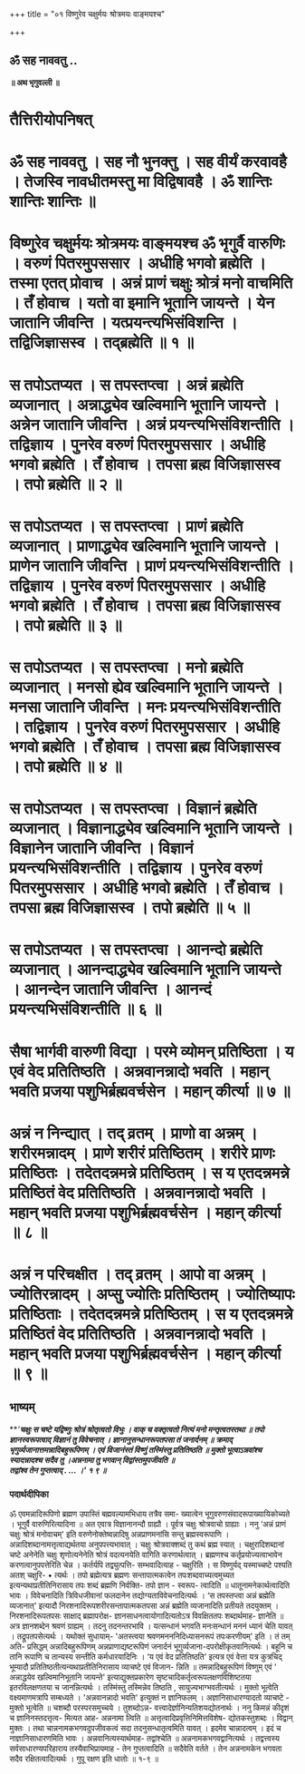 +++
title = "०१ विष्णुरेव चक्षुर्मयः श्रोत्रमयः वाङ्मयश्च"

+++


## ॐ सह नाववतु ..

**॥ अथ भृगुवल्ली ॥**

# **तैत्तिरीयोपनिषत्**

# **ॐ सह नाववतु । सह नौ भुनक्तु । सह वीर्यं करवावहै । तेजस्वि नावधीतमस्तु मा विद्विषावहै । ॐ शान्तिः शान्तिः शान्तिः ॥**

# **विष्णुरेव चक्षुर्मयः श्रोत्रमयः वाङ्मयश्च  ॐ भृगुर्वै वारुणिः । वरुणं पितरमुपससार । अधीहि भगवो ब्रह्मेति । तस्मा एतत् प्रोवाच । अन्नं प्राणं चक्षुः श्रोत्रं मनो वाचमिति । तँ होवाच । यतो वा इमानि भूतानि जायन्ते । येन जातानि जीवन्ति । यत्प्रयन्त्यभिसंविशन्ति । तद्विजिज्ञासस्व । तद्ब्रह्मेति ॥ १ ॥**

# **स तपोऽतप्यत । स तपस्तप्त्वा । अन्नं ब्रह्मेति व्यजानात् । अन्नाद्ध्येव खल्विमानि भूतानि जायन्ते । अन्नेन जातानि जीवन्ति । अन्नं प्रयन्त्यभिसंविशन्तीति । तद्विज्ञाय । पुनरेव वरुणं पितरमुपससार । अधीहि भगवो ब्रह्मेति । तँ होवाच । तपसा ब्रह्म विजिज्ञासस्व । तपो ब्रह्मेति ॥ २ ॥**

# **स तपोऽतप्यत । स तपस्तप्त्वा । प्राणं ब्रह्मेति व्यजानात् । प्राणाद्ध्येव खल्विमानि भूतानि जायन्ते । प्राणेन जातानि जीवन्ति । प्राणं प्रयन्त्यभिसंविशन्तीति । तद्विज्ञाय । पुनरेव वरुणं पितरमुपससार । अधीहि भगवो ब्रह्मेति । तँ होवाच । तपसा ब्रह्म विजिज्ञासस्व । तपो ब्रह्मेति ॥ ३ ॥**

# **स तपोऽतप्यत । स तपस्तप्त्वा । मनो ब्रह्मेति व्यजानात् । मनसो ह्येव खल्विमानि भूतानि जायन्ते । मनसा जातानि जीवन्ति । मनः प्रयन्त्यभिसंविशन्तीति । तद्विज्ञाय । पुनरेव वरुणं पितरमुपससार । अधीहि भगवो ब्रह्मेति । तँ होवाच । तपसा ब्रह्म विजिज्ञासस्व । तपो ब्रह्मेति ॥ ४ ॥**

# **स तपोऽतप्यत । स तपस्तप्त्वा । विज्ञानं ब्रह्मेति व्यजानात् । विज्ञानाद्ध्येव खल्विमानि भूतानि जायन्ते । विज्ञानेन जातानि जीवन्ति । विज्ञानं प्रयन्त्यभिसंविशन्तीति । तद्विज्ञाय । पुनरेव वरुणं पितरमुपससार । अधीहि भगवो ब्रह्मेति । तँ होवाच । तपसा ब्रह्म विजिज्ञासस्व । तपो ब्रह्मेति ॥ ५ ॥**

# **स तपोऽतप्यत । स तपस्तप्त्वा । आनन्दो ब्रह्मेति व्यजानात् । आनन्दाद्ध्येव खल्विमानि भूतानि जायन्ते । आनन्देन जातानि जीवन्ति । आनन्दं प्रयन्त्यभिसंविशन्तीति ॥ ६ ॥**

# **सैषा भार्गवी वारुणी विद्या । परमे व्योमन् प्रतिष्ठिता । य एवं वेद प्रतितिष्ठति । अन्नवानन्नादो भवति । महान् भवति प्रजया पशुभिर्ब्रह्मवर्चसेन । महान् कीर्त्या ॥ ७ ॥**

# **अन्नं न निन्द्यात् । तद् व्रतम् । प्राणो वा अन्नम् । शरीरमन्नादम् । प्राणे शरीरं प्रतिष्ठितम् । शरीरे प्राणः प्रतिष्ठितः । तदेतदन्नमन्ने प्रतिष्ठितम् । स य एतदन्नमन्ने प्रतिष्ठितं वेद प्रतितिष्ठति । अन्नवानन्नादो भवति । महान् भवति प्रजया पशुभिर्ब्रह्मवर्चसेन । महान् कीर्त्या ॥ ८ ॥**

# **अन्नं न परिचक्षीत । तद् व्रतम् । आपो वा अन्नम् । ज्योतिरन्नादम् । अप्सु ज्योतिः प्रतिष्ठितम् । ज्योतिष्यापः प्रतिष्ठिताः । तदेतदन्नमन्ने प्रतिष्ठितम् । स य एतदन्नमन्ने प्रतिष्ठितं वेद प्रतितिष्ठति । अन्नवानन्नादो भवति । महान् भवति प्रजया पशुभिर्ब्रह्मवर्चसेन । महान् कीर्त्या ॥ ९ ॥**

## **भाष्यम्**

***'**चक्षुः स चष्टे यद्विष्णुः श्रोत्रं श्रोतृत्वतो विभुः । वाक् च वक्तृत्वतो नित्यं मनो मन्तृत्वतस्तथा ॥ तपो ज्ञानस्वरूपत्वाद् विज्ञानं तु विवेचनात् । ज्ञानानुसन्धानरूपतपसा तं जनार्दनम् ॥ क्रमाद् भृगुर्व्यजानात्तमन्नादिबहुरूपिणम् । एवं विजानंस्तं विष्णुं तस्मिंस्तु प्रतितिष्ठति ॥ मुक्तो भूत्वाऽन्नवांश्च स्यादन्नादश्च सदैव तु ।अन्ननामा तु भगवान् विद्वांस्तमुपजीवति ॥  
**तद्वांश्व तेन गुप्तत्वाद् . …** ।' १ ९ ॥***

### **पदार्थदीपिका**

ॐ एवमन्नादिरूपिणो ब्रह्मण उपास्तिं बह्मवल्यामभिधाय तत्रैव समा- ख्यात्वेन भूगुवरुणसंवादरूपाख्यायिकोच्यते । भूगुर्वै वारुणिरित्यादिना ॥ अत एवात्र विज्ञानानन्दौ ग्राह्यौ । पूर्वत्र चक्षुः श्रोत्रवाचो ग्राह्याः । ननु ‘अन्नं प्राणं चक्षुः श्रोत्रं मनोवाचम्' इति वरुणेनोक्तेष्वन्नादिषु अन्नप्राणमनांसि सन्तु ब्रह्मस्वरूपाणि । अन्नादिशब्दानामत्तृत्वाद्यर्थतया अनुपपत्त्यभावात् । चक्षुः श्रोत्रवाक्शब्दं तु कथं ब्रह्म स्यात् । चक्षुरादिशब्दानां चष्टे अनेनेति चक्षुः शृणोत्यनेनेति श्रोत्रं वदत्यनयेति वागिति करणार्थत्वात् । ब्रह्मणश्च कर्तृप्रयोज्यत्वाभावेन करणत्वानुपपत्तेरिति चेन्न । कर्तर्यपि तद्व्युत्पत्ति- सम्भवादित्याह - चक्षुरिति । स विष्णुर्यद् यस्माच्चष्टे पश्यति अतश् चक्षुरि- • त्यर्थः । तपो ब्रह्मेत्यत्र ब्रह्मणः सन्तापात्मकत्वेन तपःशब्दवाच्यत्वमुच्यत इत्यन्यथाप्रतीतिनिरासाय तपः शब्दं ब्रह्मणि निर्वक्ति- तपो ज्ञान - स्वरूप- त्वादिति ॥ धातूनामनेकार्थत्वादिति भावः । विवेचनादिति त्रिविधजीवानां फलदानेन तद्योग्यताविवेचनादित्यर्थः । ‘स तपस्तप्त्वा अन्नं ब्रह्मेति व्यजानात्' इत्यादौ निरशनादिरूपशरीरसन्तापात्मकतपसा अन्नं ब्रह्मेति व्यजानादिति प्रतीयते तदयुक्तम् । निरशनादिरूपतपसः साक्षाद् ब्रह्मापरोक्ष- ज्ञानसाधनत्वायोगादित्यतोऽत्र विवक्षिततपः शब्दार्थमाह- ज्ञानेति ॥ अत्र ज्ञानशब्देन श्रवणं ग्राह्यम् । तदनु तदनन्तरभावि । यत्सन्धानं भगवति मनःसन्धानं मननं ध्यानं चेति यावत् । तद्रूपतपसेत्यर्थः । यथोक्तं सुधायाम्- 'अतस्त्वया श्रवणमनननिदिध्यासनरूपं तपःकरणीयम्' इति । तं तम् अति- प्रसिद्धम् अन्नादिबहुरूपिणम् अन्नप्राणाद्यष्टरूपिणं जनार्दनं भूगुर्व्यजाना-दपरोक्षीकृतवानित्यर्थः । बहूनि च तानि रूपाणि च तान्यस्य सन्तीति कर्मधारयादिनिः । ‘य एवं वेद प्रतितिष्ठति' इत्यत्र एवं वेत्ता यत्र कुत्रचिद् भूम्यादौ प्रतितिष्ठतीत्यन्यथाप्रतीतिनिरासाय व्याचष्टे एवं विजान- न्निति ॥ तमन्नादिबहुरूपिणं विष्णुम् एवं ' अन्नाद्धयेव खल्विमानिभूतानि जायन्ते' इत्याद्युक्तप्रकारेण सृष्टचादिकर्तृत्वरूपलक्षणविशिष्टतया इतरविलक्षणतया च जानन्नित्यर्थः । तस्मिंस्तु तस्मिन्नेव तिष्ठति , सायुज्यभाग्भवतीत्यर्थः । मुक्तो भूत्वेति वक्ष्यमाणमत्रापि सम्बध्यते । 'अन्नवानन्नादो भवति' इत्युक्तं न ज्ञानिफलम् । अज्ञानिसाधारण्यादतो व्याचष्टे - मुक्तो भूत्वेति ॥ चशब्दौ परस्परसमुच्चये । तुशब्दोऽन्न- वत्त्वादेर्ज्ञानिन्यतिशयद्योतनार्थः । ननु किमन्नं कीदृशं च ज्ञानिनस्तदत्तृत्व- मित्यत आह- अन्ननामा त्विति ॥
अत्तृत्वादिप्रवृत्तिनिमित्तविशेष- द्योतकस्तुशब्दः । विद्वान् मुक्तः । तथा चान्ननामकभगवदुपजीवकत्वं सदा तदनुसन्धातृत्वमिति यावत् । इदमेव चान्नादत्वम् । इदं च नाज्ञानिसाधारणमिति भावः । अन्नवानित्यस्यार्थमाह- तद्वांश्चेति ॥ अन्ननामकभगवद्वानित्यर्थः । तद्वत्त्वस्य सर्वसाधारण्यपरिहाराय तस्यैवाभिप्रायमाह - तेन गुप्तत्वादिति ॥ सदैवेति वर्तते । तेन अन्ननामकेन भगवता सदैव रक्षितत्वादित्यर्थः । गुपू रक्षण इति धातोः ॥ १-९ ॥



